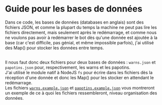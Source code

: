 # Guide pour les bases de données

Dans ce code, les bases de données (databases en anglais) sont des fichiers JSON, et comme la plupart du temps la machine ne peut pas lire les fichiers directement, mais seulement après le redémarrage, et comme nous ne voulons pas avoir à redémarrer le bot dès qu'une donnée est ajoutée à la base (car c'est difficile, pas génial, et même impossible parfois), j'ai utilisé des Map() pour stocker les données entre temps. <br /> <br />

Il nous faut donc deux fichiers pour deux bases de données : `warns.json` et `papotins.json` pour, respectivement, les warns et les papotins. <br />J'ai utilisé le module natif à NodeJS `fs` pour écrire dans les fichiers dès la réception d'une donnée et donc les Map() pour les stocker en attendant le redémarrage. <br />Les fichiers [`warns.example.json`](https://github.com/Nino-fr/coda-bot/blob/v2/databases/warns.example.json) et [`papotins.example.json`](https://github.com/Nino-fr/coda-bot/blob/v2/databases/papotins.example.json) vous montreront un exemple de ce à quoi les fichiers ressembleront, niveau organisation des données.
